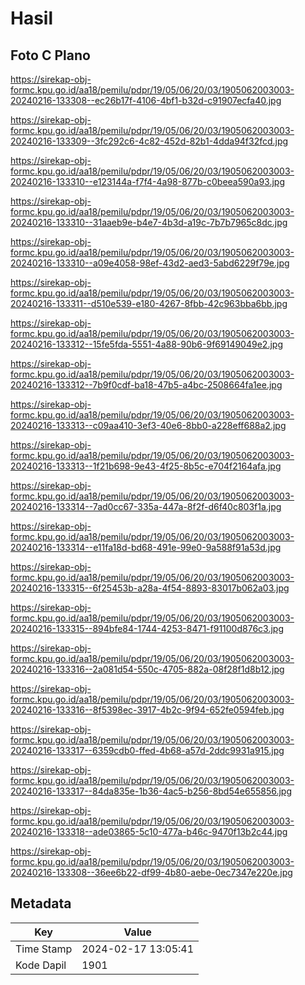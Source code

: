 # Hasil

## Foto C Plano

https://sirekap-obj-formc.kpu.go.id/aa18/pemilu/pdpr/19/05/06/20/03/1905062003003-20240216-133308--ec26b17f-4106-4bf1-b32d-c91907ecfa40.jpg

https://sirekap-obj-formc.kpu.go.id/aa18/pemilu/pdpr/19/05/06/20/03/1905062003003-20240216-133309--3fc292c6-4c82-452d-82b1-4dda94f32fcd.jpg

https://sirekap-obj-formc.kpu.go.id/aa18/pemilu/pdpr/19/05/06/20/03/1905062003003-20240216-133310--e123144a-f7f4-4a98-877b-c0beea590a93.jpg

https://sirekap-obj-formc.kpu.go.id/aa18/pemilu/pdpr/19/05/06/20/03/1905062003003-20240216-133310--31aaeb9e-b4e7-4b3d-a19c-7b7b7965c8dc.jpg

https://sirekap-obj-formc.kpu.go.id/aa18/pemilu/pdpr/19/05/06/20/03/1905062003003-20240216-133310--a09e4058-98ef-43d2-aed3-5abd6229f79e.jpg

https://sirekap-obj-formc.kpu.go.id/aa18/pemilu/pdpr/19/05/06/20/03/1905062003003-20240216-133311--d510e539-e180-4267-8fbb-42c963bba6bb.jpg

https://sirekap-obj-formc.kpu.go.id/aa18/pemilu/pdpr/19/05/06/20/03/1905062003003-20240216-133312--15fe5fda-5551-4a88-90b6-9f69149049e2.jpg

https://sirekap-obj-formc.kpu.go.id/aa18/pemilu/pdpr/19/05/06/20/03/1905062003003-20240216-133312--7b9f0cdf-ba18-47b5-a4bc-2508664fa1ee.jpg

https://sirekap-obj-formc.kpu.go.id/aa18/pemilu/pdpr/19/05/06/20/03/1905062003003-20240216-133313--c09aa410-3ef3-40e6-8bb0-a228eff688a2.jpg

https://sirekap-obj-formc.kpu.go.id/aa18/pemilu/pdpr/19/05/06/20/03/1905062003003-20240216-133313--1f21b698-9e43-4f25-8b5c-e704f2164afa.jpg

https://sirekap-obj-formc.kpu.go.id/aa18/pemilu/pdpr/19/05/06/20/03/1905062003003-20240216-133314--7ad0cc67-335a-447a-8f2f-d6f40c803f1a.jpg

https://sirekap-obj-formc.kpu.go.id/aa18/pemilu/pdpr/19/05/06/20/03/1905062003003-20240216-133314--e11fa18d-bd68-491e-99e0-9a588f91a53d.jpg

https://sirekap-obj-formc.kpu.go.id/aa18/pemilu/pdpr/19/05/06/20/03/1905062003003-20240216-133315--6f25453b-a28a-4f54-8893-83017b062a03.jpg

https://sirekap-obj-formc.kpu.go.id/aa18/pemilu/pdpr/19/05/06/20/03/1905062003003-20240216-133315--894bfe84-1744-4253-8471-f91100d876c3.jpg

https://sirekap-obj-formc.kpu.go.id/aa18/pemilu/pdpr/19/05/06/20/03/1905062003003-20240216-133316--2a081d54-550c-4705-882a-08f28f1d8b12.jpg

https://sirekap-obj-formc.kpu.go.id/aa18/pemilu/pdpr/19/05/06/20/03/1905062003003-20240216-133316--8f5398ec-3917-4b2c-9f94-652fe0594feb.jpg

https://sirekap-obj-formc.kpu.go.id/aa18/pemilu/pdpr/19/05/06/20/03/1905062003003-20240216-133317--6359cdb0-ffed-4b68-a57d-2ddc9931a915.jpg

https://sirekap-obj-formc.kpu.go.id/aa18/pemilu/pdpr/19/05/06/20/03/1905062003003-20240216-133317--84da835e-1b36-4ac5-b256-8bd54e655856.jpg

https://sirekap-obj-formc.kpu.go.id/aa18/pemilu/pdpr/19/05/06/20/03/1905062003003-20240216-133318--ade03865-5c10-477a-b46c-9470f13b2c44.jpg

https://sirekap-obj-formc.kpu.go.id/aa18/pemilu/pdpr/19/05/06/20/03/1905062003003-20240216-133308--36ee6b22-df99-4b80-aebe-0ec7347e220e.jpg


## Metadata

| Key        | Value               |
| ---------- | ------------------- |
| Time Stamp | 2024-02-17 13:05:41 |
| Kode Dapil | 1901                |



